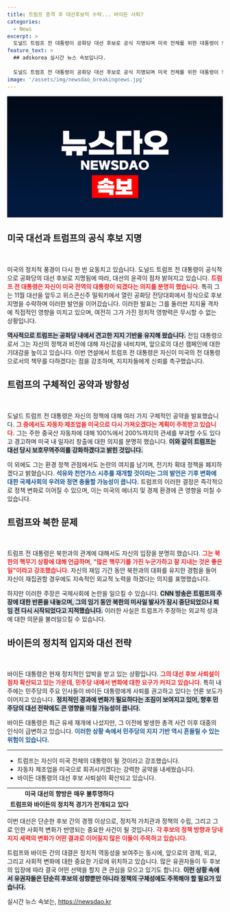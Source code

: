 ```yaml
---
title: 트럼프 총격 후 대선후보직 수락... 바이든 사퇴?
categories:
  - News
excerpt: >
  도널드 트럼프 전 대통령이 공화당 대선 후보로 공식 지명되며 미국 전체를 위한 대통령이 되겠다며 지지를 호소했다. 또 바이든 대통령은 사퇴 요청이 증가하는 가운데 후보 교체를 고민 중이라는 소식이 전해졌다.
feature_text: >
  ## adskorea 실시간 뉴스 속보입니다.

  도널드 트럼프 전 대통령이 공화당 대선 후보로 공식 지명되며 미국 전체를 위한 대통령이 되겠다며 지지를 호소했다. 또 바이든 대통령은 사퇴 요청이 증가하는 가운데 후보 교체를 고민 중이라는 소식이 전해졌다.
image: '/assets/img/newsdao_breakingnews.jpg'
---
```


<p><img src="/assets/img/newsdao_breakingnews.jpg" alt="adskorea 속보" /></p>

<h2 data-ke-size="size26">미국 대선과 트럼프의 공식 후보 지명</h2>

<p data-ke-size="size16">&nbsp;</p>

<p>미국의 정치적 풍경이 다시 한 번 요동치고 있습니다. 도널드 트럼프 전 대통령이 공식적으로 공화당의 대선 후보로 지명됨에 따라, 대선의 윤곽이 점차 밝혀지고 있습니다. <b><span style="color: #ee2323;">트럼프 전 대통령은 자신이 미국 전역의 대통령이 되겠다는 의지를 분명히 했습니다.</span></b> 특히 그는 11월 대선을 앞두고 위스콘신주 밀워키에서 열린 공화당 전당대회에서 정식으로 후보 지명을 수락하며 이러한 발언을 이어갔습니다. 이러한 발표는 그를 둘러싼 지지율 격차에 직접적인 영향을 미치고 있으며, 여전히 그가 가진 정치적 영향력은 무시할 수 없는 상황입니다. </p>

<p><b><span style="background-color: #21538527;">역사적으로 트럼프는 공화당 내에서 견고한 지지 기반을 유지해 왔습니다.</span></b> 전임 대통령으로서 그는 자신의 정책과 비전에 대해 자신감을 내비치며, 앞으로의 대선 캠페인에 대한 기대감을 높이고 있습니다. 이번 연설에서 트럼프 전 대통령은 자신이 미국의 전 대통령으로서의 책무를 다하겠다는 점을 강조하며, 지지자들에게 신뢰를 촉구했습니다.</p>

<h2 data-ke-size="size26">트럼프의 구체적인 공약과 방향성</h2>

<p data-ke-size="size16">&nbsp;</p>

<p>도널드 트럼프 전 대통령은 자신의 정책에 대해 여러 가지 구체적인 공약을 발표했습니다. <b><span style="color: #ee2323;">그 중에서도 자동차 제조업을 미국으로 다시 가져오겠다는 계획이 주목받고 있습니다.</span></b> 그는 주한 중국산 자동차에 대해 100%에서 200%까지의 관세를 부과할 수도 있다고 경고하며 미국 내 일자리 창출에 대한 의지를 분명히 했습니다. <b><span style="background-color: #21538527;">이와 같이 트럼프는 대선 당시 보호무역주의를 강화하겠다고 밝힌 것입니다.</span></b></p>

<p>이 외에도 그는 환경 정책 관점에서도 논란의 여지를 남기며, 전기차 확대 정책을 폐지하겠다고 밝혔습니다. <b><span style="color: #1a5490;">석유와 천연가스 시추를 재개할 것이라는 그의 발언은 기후 변화에 대한 국제사회의 우려와 정면 충돌할 가능성이 큽니다.</span></b> 트럼프의 이러한 결정은 즉각적으로 정책 변화로 이어질 수 있으며, 이는 미국의 에너지 및 경제 환경에 큰 영향을 미칠 수 있습니다.</p>

<h2 data-ke-size="size26">트럼프와 북한 문제</h2>

<p data-ke-size="size16">&nbsp;</p>

<p>트럼프 전 대통령은 북한과의 관계에 대해서도 자신의 입장을 분명히 했습니다. <b><span style="color: #ee2323;">그는 북한의 핵무기 상황에 대해 언급하며, "많은 핵무기를 가진 누군가하고 잘 지내는 것은 좋은 일"이라고 강조했습니다.</span></b> 자신의 재임 기간 동안 북한과의 대화를 유지한 경험을 들어 자신이 재집권할 경우에도 지속적인 외교적 노력을 하겠다는 의지를 표명했습니다. </p>

<p>하지만 이러한 주장은 국제사회에 논란을 일으킬 수 있습니다. <b><span style="background-color: #21538527;">CNN 방송은 트럼프의 주장에 대한 반론을 내놓으며, 그의 임기 동안 북한의 미사일 발사가 잠시 중단되었으나 퇴임 전 다시 시작되었다고 지적했습니다.</span></b> 이러한 사실은 트럼프가 주장하는 외교적 성과에 대한 의문을 불러일으킬 수 있습니다.</p>

<h2 data-ke-size="size26">바이든의 정치적 입지와 대선 전략</h2>

<p data-ke-size="size16">&nbsp;</p>

<p>바이든 대통령은 현재 정치적인 압박을 받고 있는 상황입니다. <b><span style="color: #ee2323;">그의 대선 후보 사퇴설이 점차 확산되고 있는 가운데, 민주당 내에서 변화에 대한 요구가 커지고 있습니다.</span></b> 특히 내주에는 민주당의 주요 인사들이 바이든 대통령에게 사퇴를 권고하고 있다는 언론 보도가 이어지고 있습니다. <b><span style="background-color: #21538527;">정치적인 경과에 변화가 필요하다는 조짐이 보여지고 있어, 향후 민주당의 대선 전략에도 큰 영향을 미칠 가능성이 큽니다.</span></b></p>

<p>바이든 대통령은 최근 유세 재개에 나섰지만, 그 이전에 발생한 총격 사건 이후 대중의 인식이 급변하고 있습니다. <b><span style="color: #1a5490;">이러한 상황 속에서 민주당의 지지 기반 역시 흔들릴 수 있는 위험이 있습니다.</span></b> </p>

<p data-ke-size="size16"></p> 

<hr />

<ul>
<li>트럼프는 자신이 미국 전체의 대통령이 될 것이라고 강조했습니다.</li>
<li>자동차 제조업을 미국으로 회귀시키겠다는 강력한 공약을 내세웠습니다.</li>
<li>바이든 대통령의 대선 후보 사퇴설이 확산되고 있습니다.</li>
</ul>

<table style="width: 100%;">
<tr>
<td style="text-align: center; height: 17px;"><b>미국 대선의 향방은 매우 불투명하다</b></td>
</tr>
<tr>
<td style="text-align: center; height: 17px;"><b>트럼프와 바이든의 정치적 경기가 전개되고 있다</b></td>
</tr>
</table>

<p data-ke-size="size16"></p>

<p>이번 대선은 단순한 후보 간의 경쟁 이상으로, 정치적 가치관과 정책의 수립, 그리고 그로 인한 사회적 변화가 반영되는 중요한 사건이 될 것입니다. <b><span style="color: #ee2323;">각 후보의 정책 방향과 당내 지지 세력의 변화가 어떤 결과로 이어질지 많은 이들이 주목하고 있습니다.</span></b> </p>

<p>트럼프와 바이든 간의 대결은 정치적 역동성을 보여주는 동시에, 앞으로의 경제, 외교, 그리고 사회적 변화에 대한 중요한 기로에 위치하고 있습니다. 많은 유권자들이 두 후보의 입장에 따라 결국 어떤 선택을 할지 큰 관심을 모으고 있기도 합니다. <b><span style="background-color: #21538527;">이런 상황 속에서 유권자들은 단순히 후보의 성향뿐만 아니라 정책의 구체성에도 주목해야 할 필요가 있습니다.</span></b></p>
실시간 뉴스 속보는, <a href="https://newsdao.kr" rel="dofollow">https://newsdao.kr</a>


